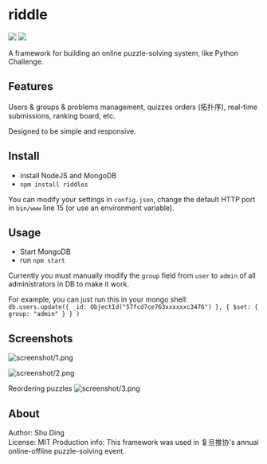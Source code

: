 # riddle

![](https://img.shields.io/npm/v/riddles.svg?style=flat-square)
![](https://img.shields.io/npm/l/riddles.svg?style=flat-square)

A framework for building an online puzzle-solving system, like Python Challenge.

## Features

Users & groups & problems management, quizzes orders (拓扑序), real-time submissions, ranking board, etc. 

Designed to be simple and responsive.

## Install
- install NodeJS and MongoDB
- `npm install riddles`

You can modify your settings in `config.json`, change the default HTTP port in `bin/www` line 15 (or use an environment variable).

## Usage
- Start MongoDB
- run `npm start`

Currently you must manually modify the `group` field from `user` to `admin` of all administrators in DB to make it work.  

For example, you can just run this in your mongo shell:  
`db.users.update({ _id: ObjectId("57fcd7ce763xxxxxxc3476") }, { $set: { group: "admin" } } )`

## Screenshots

![screenshot/1.png](screenshot/1.png)

![screenshot/2.png](screenshot/2.png)

Reordering puzzles
![screenshot/3.png](screenshot/3.png)

## About
Author: Shu Ding  
License: MIT
Production info: This framework was used in 复旦推协's annual online-offline puzzle-solving event. 
